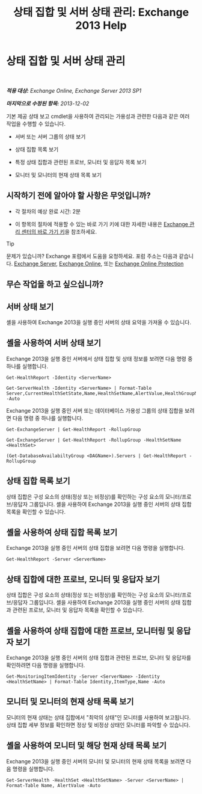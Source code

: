 ﻿---
title: '상태 집합 및 서버 상태 관리: Exchange 2013 Help'
TOCTitle: 상태 집합 및 서버 상태 관리
ms:assetid: a4f84312-6cfa-4f17-9707-676aadab1143
ms:mtpsurl: https://technet.microsoft.com/ko-kr/library/Dn482054(v=EXCHG.150)
ms:contentKeyID: 59890395
ms.date: 05/22/2018
mtps_version: v=EXCHG.150
ms.translationtype: MT
---

# 상태 집합 및 서버 상태 관리

 

_**적용 대상:** Exchange Online, Exchange Server 2013 SP1_

_**마지막으로 수정된 항목:** 2013-12-02_

기본 제공 상태 보고 cmdlet을 사용하여 관리되는 가용성과 관련한 다음과 같은 여러 작업을 수행할 수 있습니다.

  - 서버 또는 서버 그룹의 상태 보기

  - 상태 집합 목록 보기

  - 특정 상태 집합과 관련된 프로브, 모니터 및 응답자 목록 보기

  - 모니터 및 모니터의 현재 상태 목록 보기

## 시작하기 전에 알아야 할 사항은 무엇입니까?

  - 각 절차의 예상 완료 시간: 2분

  - 이 항목의 절차에 적용할 수 있는 바로 가기 키에 대한 자세한 내용은 [Exchange 관리 센터의 바로 가기 키](keyboard-shortcuts-in-the-exchange-admin-center-exchange-online-protection-help.md)을 참조하세요.


> [!TIP]
> 문제가 있습니까? Exchange 포럼에서 도움을 요청하세요. 포럼 주소는 다음과 같습니다. <A href="https://go.microsoft.com/fwlink/p/?linkid=60612">Exchange Server</A>, <A href="https://go.microsoft.com/fwlink/p/?linkid=267542">Exchange Online</A>, 또는 <A href="https://go.microsoft.com/fwlink/p/?linkid=285351">Exchange Online Protection</A>



## 무슨 작업을 하고 싶으십니까?

## 서버 상태 보기

셸을 사용하여 Exchange 2013을 실행 중인 서버의 상태 요약을 가져올 수 있습니다.

## 셸을 사용하여 서버 상태 보기

Exchange 2013을 실행 중인 서버에서 상태 집합 및 상태 정보를 보려면 다음 명령 중 하나를 실행합니다.

    Get-HealthReport -Identity <ServerName>

    Get-ServerHealth -Identity <ServerName> | Format-Table Server,CurrentHealthSetState,Name,HealthSetName,AlertValue,HealthGroupName -Auto

Exchange 2013을 실행 중인 서버 또는 데이터베이스 가용성 그룹의 상태 집합을 보려면 다음 명령 중 하나를 실행합니다.

    Get-ExchangeServer | Get-HealthReport -RollupGroup

    Get-ExchangeServer | Get-HealthReport -RollupGroup -HealthSetName <HealthSet>

    (Get-DatabaseAvailabiltyGroup <DAGName>).Servers | Get-HealthReport -RollupGroup

## 상태 집합 목록 보기

상태 집합은 구성 요소의 상태(정상 또는 비정상)를 확인하는 구성 요소의 모니터/프로브/응답자 그룹입니다. 셸을 사용하여 Exchange 2013을 실행 중인 서버의 상태 집합 목록을 확인할 수 있습니다.

## 셸을 사용하여 상태 집합 목록 보기

Exchange 2013을 실행 중인 서버의 상태 집합을 보려면 다음 명령을 실행합니다.

    Get-HealthReport -Server <ServerName>

## 상태 집합에 대한 프로브, 모니터 및 응답자 보기

상태 집합은 구성 요소의 상태(정상 또는 비정상)를 확인하는 구성 요소의 모니터/프로브/응답자 그룹입니다. 셸을 사용하여 Exchange 2013을 실행 중인 서버의 상태 집합과 관련된 프로브, 모니터 및 응답자 목록을 확인할 수 있습니다.

## 셸을 사용하여 상태 집합에 대한 프로브, 모니터링 및 응답자 보기

Exchange 2013을 실행 중인 서버의 상태 집합과 관련된 프로브, 모니터 및 응답자를 확인하려면 다음 명령을 실행합니다.

    Get-MonitoringItemIdentity -Server <ServerName> -Identity <HealthSetName> | Format-Table Identity,ItemType,Name -Auto

## 모니터 및 모니터의 현재 상태 목록 보기

모니터의 현재 상태는 상태 집합에서 "최악의 상태"인 모니터를 사용하여 보고됩니다. 상태 집합 세부 정보를 확인하면 정상 및 비정상 상태인 모니터를 파악할 수 있습니다.

## 셸을 사용하여 모니터 및 해당 현재 상태 목록 보기

Exchange 2013을 실행 중인 서버의 모니터 및 모니터의 현재 상태 목록을 보려면 다음 명령을 실행합니다.

    Get-ServerHealth -HealthSet <HealthSetName> -Server <ServerName> | Format-Table Name, AlertValue -Auto

